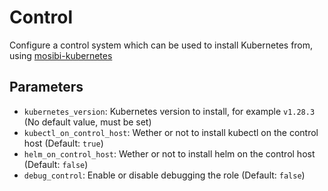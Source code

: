 # Control
Configure a control system which can be used to install Kubernetes from, using [mosibi-kubernetes](https://github.com/Mosibi/mosibi-kubernetes)

## Parameters
* `kubernetes_version`: Kubernetes version to install, for example `v1.28.3` (No default value, must be set)
* `kubectl_on_control_host`: Wether or not to install kubectl on the control host (Default: `true`)
* `helm_on_control_host`: Wether or not to install helm on the control host (Default: `false`)
* `debug_control`: Enable or disable debugging the role (Default: `false`)
